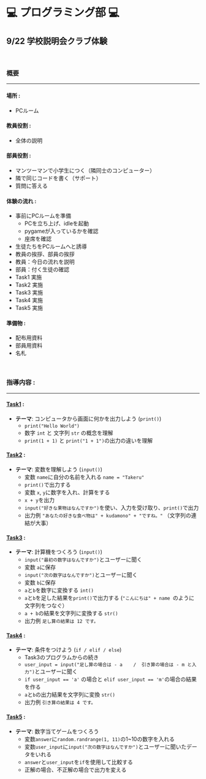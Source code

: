 # :computer: プログラミング部 :computer:
## 9/22 学校説明会クラブ体験
&nbsp;



### 概要
---

#### **場所** : 

- PCルーム


#### **教員役割** :

- 全体の説明



#### **部員役割** : 

- マンツーマンで小学生につく（隣同士のコンピューター）
- 隣で同じコードを書く（サポート）
- 質問に答える


#### **体験の流れ** :

- 事前にPCルームを準備
	- PCを立ち上げ、idleを起動
	- pygameが入っているかを確認
	- 座席を確認
- 生徒たちをPCルームへと誘導 
- 教員の挨拶、部員の挨拶
- 教員：今日の流れを説明
- 部員：付く生徒の確認
- Task1 実施
- Task2 実施
- Task3 実施
- Task4 実施
- Task5 実施


#### **準備物** :

- 配布用資料
- 部員用資料
- 名札

&nbsp;


### **指導内容** :
---

#### [Task1](https://github.com/Seigakuin/todays_task/blob/master/for_sep_22/task_start/task1_start.py) :

- **テーマ**: コンピュータから画面に何かを出力しよう (`print()`)
	- `print("Hello World")`
	- 数字 `int` と 文字列 `str` の概念を理解
	- `print(1 + 1)` と `print("1 + 1")`の出力の違いを理解


#### [Task2](https://github.com/Seigakuin/todays_task/blob/master/for_sep_22/task_start/task2_start.py) :

- **テーマ**: 変数を理解しよう (`input()`)
	- 変数 `name`に自分の名前を入れる `name = "Takeru"`
	- `print()`で出力する
	- 変数 `x`, `y`に数字を入れ、計算をする
	- `x + y`を出力
	- `input("好きな果物はなんですか")`を使い、入力を受け取り、`print()`で出力
	- 出力例 `"あなたの好きな食べ物は" + kudamono" + "ですね。"` （文字列の連結が大事）


#### [Task3](https://github.com/Seigakuin/todays_task/blob/master/for_sep_22/task_start/task3_start.py) :

- **テーマ**: 計算機をつくろう (`input()`)
	- `input("最初の数字はなんですか")`とユーザーに聞く
	- 変数 `a`に保存
	- `input("次の数字はなんですか")`とユーザーに聞く
	- 変数 `b`に保存
	- `a`と`b`を数字に変換する `int()`
	- `a`と`b`を足した結果を`print()`で出力する (`"こんにちは" + name `のように文字列をつなぐ）
	- `a + b`の結果を文字列に変換する `str()`
	- 出力例 `足し算の結果は 12 です。`



#### [Task4](https://github.com/Seigakuin/todays_task/blob/master/for_sep_22/task_start/task4_start.py) :

- **テーマ**: 条件をつけよう (`if / elif / else`)
	- Task3のプログラムからの続き
	- `user_input = input("足し算の場合は - a    /  引き算の場合は - m と入力")`とユーザーに聞く
	- `if user_input == 'a'` の場合と `elif user_input == 'm'`の場合の結果を作る
	- `a`と`b`の出力結果を文字列に変換 `str()`
	- 出力例 `引き算の結果は 4 です。`


#### [Task5](https://github.com/Seigakuin/todays_task/blob/master/for_sep_22/task_start/task5_start.py) :

- **テーマ**: 数字当てゲームをつくろう
	- 変数`answer`に`random.randrange(1, 11)`の1~10の数字を入れる
	- 変数`user_input`に`input("次の数字はなんですか")`とユーザーに聞いたデータをいれる
	- `answer`と`user_input`を`if`を使用して比較する
	- 正解の場合、不正解の場合で出力を変える








